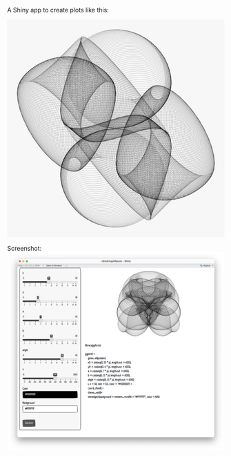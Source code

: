 A Shiny app to create plots like this:  

![](ellipses.jpeg)  
  
  
  
Screenshot:  
![](ellipses-screenshot.png)